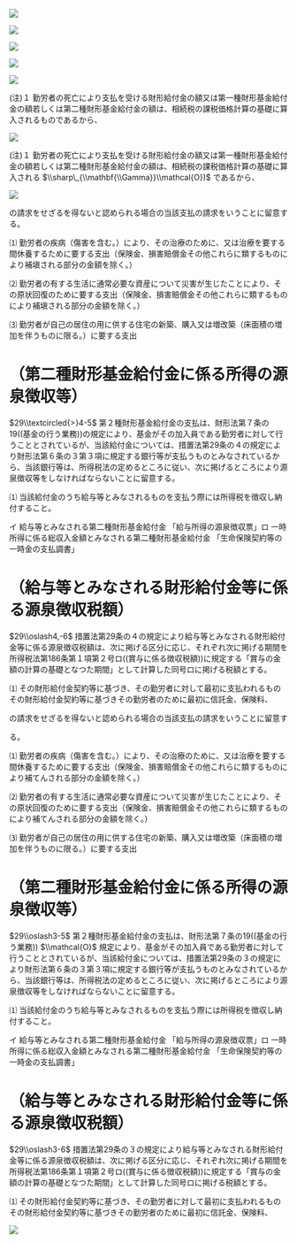 ![](https://www.nta.go.jp/tmp/b82009e8-95c7-4bcd-908f-77cef71bb266/images/feae93487cf46d133de3f968e07dbf39702ce6da46927e0f508c2c7ba878d88d.jpg)

![](https://www.nta.go.jp/tmp/b82009e8-95c7-4bcd-908f-77cef71bb266/images/41146e0133253284a5e74ad9df7838faba733a1b2b94161ae104ea896f8de965.jpg)

![](https://www.nta.go.jp/tmp/b82009e8-95c7-4bcd-908f-77cef71bb266/images/1319a640b92ef83ae0f20bab38ec7e4dab7c860c647a5a87e4aff76c3497aebf.jpg)

![](https://www.nta.go.jp/tmp/b82009e8-95c7-4bcd-908f-77cef71bb266/images/4b0393818c27b5904b5e1fc0839da49376ef1b1804b5bac7d728259205ce1c1e.jpg)

![](https://www.nta.go.jp/tmp/b82009e8-95c7-4bcd-908f-77cef71bb266/images/36e236602c5afd2ac221db5dbf2bbe4a4195ead8fd4f5d86a41f5fff21d99e7c.jpg)

(注)１ 勤労者の死亡により支払を受ける財形給付金の額又は第一種財形基金給付金の額若しくは第二種財形基金給付金の額は、相続税の課税価格計算の基礎に算入されるものであるから、

![](https://www.nta.go.jp/tmp/b82009e8-95c7-4bcd-908f-77cef71bb266/images/1680b29ba14db714928d019febe757cc1b7e139ea94efa07e712f9db41bea873.jpg)

(注)１ 勤労者の死亡により支払を受ける財形給付金の額又は第一種財形基金給付金の額若しくは第二種財形基金給付金の額は、相続税の課税価格計算の基礎に算入される $\\sharp\_{\\mathbf{\\Gamma}}\\mathcal{O})$ であるから、

![](https://www.nta.go.jp/tmp/b82009e8-95c7-4bcd-908f-77cef71bb266/images/2c6d66d924cfb12508b3072035a97ae180aab7b0b5e2aa781874d96bc47d3ef3.jpg)

の請求をせざるを得ないと認められる場合の当該支払の請求をいうことに留意する。

⑴ 勤労者の疾病（傷害を含む。）により、その治療のために、又は治療を要する間休養するために要する支出（保険金、損害賠償金その他これらに類するものにより補塡される部分の金額を除く。）

⑵ 勤労者の有する生活に通常必要な資産について災害が生じたことにより、その原状回復のために要する支出（保険金、損害賠償金その他これらに類するものにより補塡される部分の金額を除く。）

⑶ 勤労者が自己の居住の用に供する住宅の新築、購入又は増改築（床面積の増加を伴うものに限る。）に要する支出

# （第二種財形基金給付金に係る所得の源泉徴収等）

$29\\textcircled{>}4-5$ 第２種財形基金給付金の支払は、財形法第７条の19((基金の行う業務))の規定により、基金がその加入員である勤労者に対して行うこととされているが、当該給付金については、措置法第29条の４の規定により財形法第６条の３第３項に規定する銀行等が支払うものとみなされているから、当該銀行等は、所得税法の定めるところに従い、次に掲げるところにより源泉徴収等をしなければならないことに留意する。

⑴ 当該給付金のうち給与等とみなされるものを支払う際には所得税を徴収し納付すること。

イ 給与等とみなされる第二種財形基金給付金 「給与所得の源泉徴収票」ロ 一時所得に係る総収入金額とみなされる第二種財形基金給付金 「生命保険契約等の一時金の支払調書」

# （給与等とみなされる財形給付金等に係る源泉徴収税額）

$29\\oslash4,-6$ 措置法第29条の４の規定により給与等とみなされる財形給付金等に係る源泉徴収税額は、次に掲げる区分に応じ、それぞれ次に掲げる期間を所得税法第186条第１項第２号ロ((賞与に係る徴収税額))に規定する「賞与の金額の計算の基礎となつた期間」として計算した同号ロに掲げる税額とする。

⑴ その財形給付金契約等に基づき、その勤労者に対して最初に支払われるものその財形給付金契約等に基づきその勤労者のために最初に信託金、保険料、

の請求をせざるを得ないと認められる場合の当該支払の請求をいうことに留意す

る。

⑴ 勤労者の疾病（傷害を含む。）により、その治療のために、又は治療を要する間休養するために要する支出（保険金、損害賠償金その他これらに類するものにより補てんされる部分の金額を除く。）

⑵ 勤労者の有する生活に通常必要な資産について災害が生じたことにより、その原状回復のために要する支出（保険金、損害賠償金その他これらに類するものにより補てんされる部分の金額を除く。）

⑶ 勤労者が自己の居住の用に供する住宅の新築、購入又は増改築（床面積の増加を伴うものに限る。）に要する支出

# （第二種財形基金給付金に係る所得の源泉徴収等）

$29\\oslash3-5$ 第２種財形基金給付金の支払は、財形法第７条の19((基金の行う業務)) $\\mathcal{O}$ 規定により、基金がその加入員である勤労者に対して行うこととされているが、当該給付金については、措置法第29条の３の規定により財形法第６条の３第３項に規定する銀行等が支払うものとみなされているから、当該銀行等は、所得税法の定めるところに従い、次に掲げるところにより源泉徴収等をしなければならないことに留意する。

⑴ 当該給付金のうち給与等とみなされるものを支払う際には所得税を徴収し納付すること。

イ 給与等とみなされる第二種財形基金給付金 「給与所得の源泉徴収票」ロ 一時所得に係る総収入金額とみなされる第二種財形基金給付金 「生命保険契約等の一時金の支払調書」

# （給与等とみなされる財形給付金等に係る源泉徴収税額）

$29\\oslash3-6$ 措置法第29条の３の規定により給与等とみなされる財形給付金等に係る源泉徴収税額は、次に掲げる区分に応じ、それぞれ次に掲げる期間を所得税法第186条第１項第２号ロ((賞与に係る徴収税額))に規定する「賞与の金額の計算の基礎となつた期間」として計算した同号ロに掲げる税額とする。

⑴ その財形給付金契約等に基づき、その勤労者に対して最初に支払われるものその財形給付金契約等に基づきその勤労者のために最初に信託金、保険料、

![](https://www.nta.go.jp/tmp/b82009e8-95c7-4bcd-908f-77cef71bb266/images/7a9a2a0cbf034f27414f6a9847497809435d5ee75300483c5021dda0fb7f0feb.jpg)